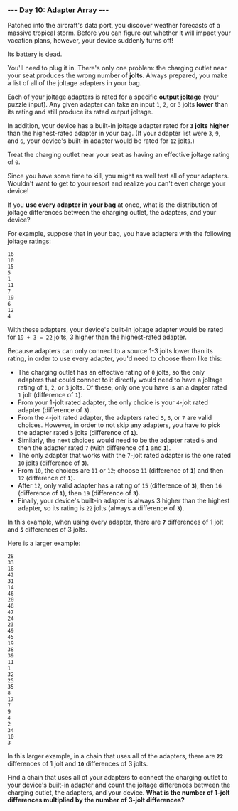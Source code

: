### --- Day 10: Adapter Array ---

Patched into the aircraft's data port, you discover weather forecasts of a
massive tropical storm. Before you can figure out whether it will impact
your vacation plans, however, your device suddenly turns off!

Its battery is dead.

You'll need to plug it in. There's only one problem: the charging outlet
near your seat produces the wrong number of **jolts**. Always prepared, you
make a list of all of the joltage adapters in your bag.

Each of your joltage adapters is rated for a specific **output joltage** (your
puzzle input). Any given adapter can take an input `1`, `2`, or `3` jolts **lower**
than its rating and still produce its rated output joltage.

In addition, your device has a built-in joltage adapter rated for **`3` jolts
higher** than the highest-rated adapter in your bag. (If your adapter list
were `3`, `9`, and `6`, your device's built-in adapter would be rated for `12`
jolts.)

Treat the charging outlet near your seat as having an effective joltage
rating of `0`.

Since you have some time to kill, you might as well test all of your
adapters. Wouldn't want to get to your resort and realize you can't even
charge your device!

If you **use every adapter in your bag** at once, what is the distribution of
joltage differences between the charging outlet, the adapters, and your
device?

For example, suppose that in your bag, you have adapters with the following
joltage ratings:

```
16
10
15
5
1
11
7
19
6
12
4
```

With these adapters, your device's built-in joltage adapter would be rated
for `19 + 3 = 22` jolts, 3 higher than the highest-rated adapter.

Because adapters can only connect to a source 1-3 jolts lower than its
rating, in order to use every adapter, you'd need to choose them like this:

- The charging outlet has an effective rating of `0` jolts, so the only
  adapters that could connect to it directly would need to have a
  joltage rating of `1`, `2`, or `3` jolts. Of these, only one you have is an a
  dapter rated `1` jolt (difference of **`1`**).
- From your 1-jolt rated adapter, the only choice is your `4`-jolt rated
  adapter (difference of **`3`**).
- From the `4`-jolt rated adapter, the adapters rated `5`, `6`, or `7` are valid
  choices. However, in order to not skip any adapters, you have to pick
  the adapter rated `5` jolts (difference of **`1`**).
- Similarly, the next choices would need to be the adapter rated `6` and
  then the adapter rated `7` (with difference of **`1`** and **`1`**).
- The only adapter that works with the `7`-jolt rated adapter is the one
  rated `10` jolts (difference of **`3`**).
- From `10`, the choices are `11` or `12`; choose `11` (difference of **`1`**) and
  then `12` (difference of **`1`**).
- After `12`, only valid adapter has a rating of `15` (difference of **`3`**),
  then `16` (difference of **`1`**), then `19` (difference of **`3`**).
- Finally, your device's built-in adapter is always 3 higher than the
  highest adapter, so its rating is `22` jolts (always a difference of **`3`**).

In this example, when using every adapter, there are **`7`** differences of 1
jolt and **`5`** differences of 3 jolts.

Here is a larger example:

```
28
33
18
42
31
14
46
20
48
47
24
23
49
45
19
38
39
11
1
32
25
35
8
17
7
9
4
2
34
10
3
```

In this larger example, in a chain that uses all of the adapters, there are
**`22`** differences of 1 jolt and **`10`** differences of 3 jolts.

Find a chain that uses all of your adapters to connect the charging outlet
to your device's built-in adapter and count the joltage differences between
the charging outlet, the adapters, and your device. **What is the number of
1-jolt differences multiplied by the number of 3-jolt differences?**
